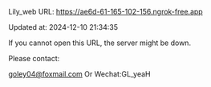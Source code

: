 Lily_web URL: https://ae6d-61-165-102-156.ngrok-free.app

Updated at: 2024-12-10 21:34:35

If you cannot open this URL, the server might be down.

Please contact: 

goley04@foxmail.com Or Wechat:GL_yeaH